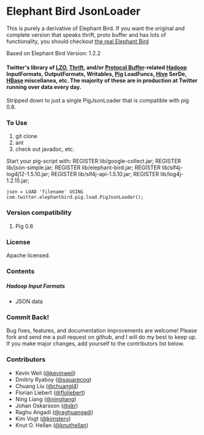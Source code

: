 # Elephant Bird JsonLoader #

This is purely a derivative of Elephant Bird. If you want the original and complete version that speaks thrift, proto buffer and has lots of functionality, you should checkout [the real Elephant Bird](https://github.com/kevinweil/elephant-bird)

Based on Elephant Bird Version: 1.2.2

#### Twitter's library of [LZO](http://www.github.com/kevinweil/hadoop-lzo), [Thrift](http://thrift.apache.org/), and/or [Protocol Buffer](http://code.google.com/p/protobuf)-related [Hadoop](http://hadoop.apache.org) InputFormats, OutputFormats, Writables, [Pig](http://pig.apache.org/) LoadFuncs, [Hive](http://hadoop.apache.org/hive) SerDe, [HBase](http://hadoop.apache.org/hbase) miscellanea, etc. The majority of these are in production at Twitter running over data every day. ####

Stripped down to just a single PigJsonLoader that is compatible with pig 0.8.

### To Use ###

1. git clone
2. ant
3. check out javadoc, etc.

Start your pig-script with:
    REGISTER lib/google-collect.jar;
    REGISTER lib/json-simple.jar;
    REGISTER lib/elephant-bird.jar;
    REGISTER lib/slf4j-log4j12-1.5.10.jar;
    REGISTER lib/slf4j-api-1.5.10.jar;
    REGISTER lib/log4j-1.2.15.jar;

    json = LOAD 'filename' USING com.twitter.elephantbird.pig.load.PigJsonLoader();

### Version compatibility ###

1. Pig 0.8

### License ###

Apache licensed.

### Contents ###

##### Hadoop Input Formats #####
* JSON data

    
### Commit Back! ###

Bug fixes, features, and documentation improvements are welcome!  Please fork and send me a pull request on github, and I will do my best to keep up.  If you make major changes, add yourself to the contributors list below.

### Contributors ###

* Kevin Weil ([@kevinweil](http://twitter.com/kevinweil))
* Dmitriy Ryaboy ([@squarecog](http://twitter.com/squarecog))
* Chuang Liu ([@chuangl4](http://twitter.com/chuangl4))
* Florian Liebert ([@floliebert](http://twitter.com/floliebert))
* Ning Liang ([@ningliang](http://twitter.com/ningliang))
* Johan Oskarsson ([@skr](http://twitter.com/skr))
* Raghu Angadi ([@raghuangadi](http://twitter.com/raghuangadi))
* Kim Vogt ([@kimsterv](http://twitter.com/kimsterv))
* Knut O. Hellan ([@knuthellan](http://twitter.com/knuthellan))
